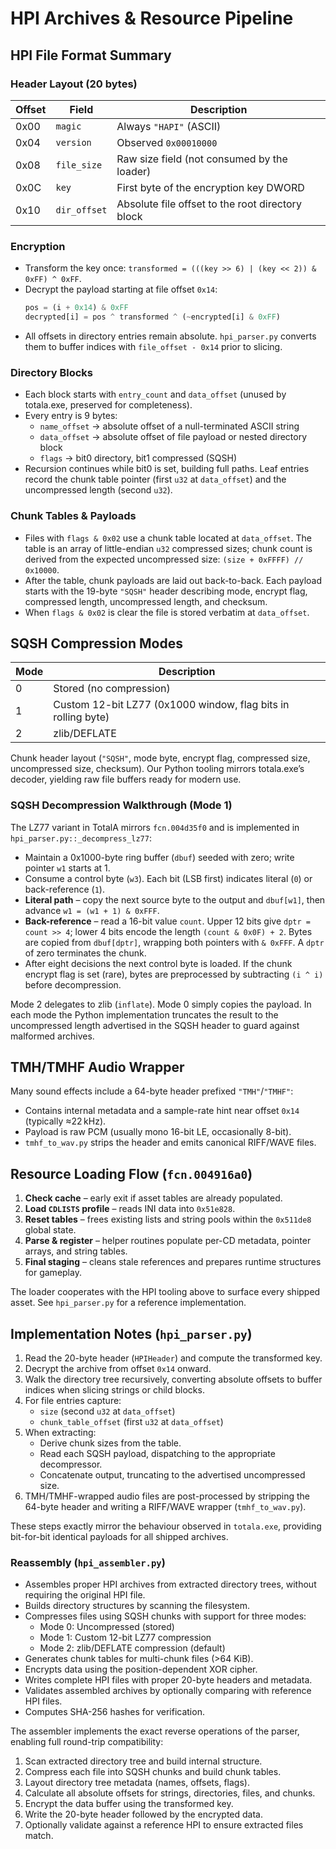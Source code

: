 # HPI Archives & Resource Pipeline

## HPI File Format Summary

### Header Layout (20 bytes)
| Offset | Field | Description |
| ------ | ----- | ----------- |
| 0x00 | `magic` | Always `"HAPI"` (ASCII) |
| 0x04 | `version` | Observed `0x00010000` |
| 0x08 | `file_size` | Raw size field (not consumed by the loader) |
| 0x0C | `key` | First byte of the encryption key DWORD |
| 0x10 | `dir_offset` | Absolute file offset to the root directory block |

### Encryption
- Transform the key once: `transformed = (((key >> 6) | (key << 2)) & 0xFF) ^ 0xFF`.
- Decrypt the payload starting at file offset `0x14`:
  ```python
  pos = (i + 0x14) & 0xFF
  decrypted[i] = pos ^ transformed ^ (~encrypted[i] & 0xFF)
  ```
- All offsets in directory entries remain absolute. `hpi_parser.py` converts them to buffer indices with `file_offset - 0x14` prior to slicing.

### Directory Blocks
- Each block starts with `entry_count` and `data_offset` (unused by totala.exe, preserved for completeness).
- Every entry is 9 bytes:
  - `name_offset` → absolute offset of a null-terminated ASCII string
  - `data_offset` → absolute offset of file payload or nested directory block
  - `flags` → bit0 directory, bit1 compressed (SQSH)
- Recursion continues while bit0 is set, building full paths. Leaf entries record the chunk table pointer (first `u32` at `data_offset`) and the uncompressed length (second `u32`).

### Chunk Tables & Payloads
- Files with `flags & 0x02` use a chunk table located at `data_offset`. The table is an array of little-endian `u32` compressed sizes; chunk count is derived from the expected uncompressed size: `(size + 0xFFFF) // 0x10000`.
- After the table, chunk payloads are laid out back-to-back. Each payload starts with the 19-byte `"SQSH"` header describing mode, encrypt flag, compressed length, uncompressed length, and checksum.
- When `flags & 0x02` is clear the file is stored verbatim at `data_offset`.

## SQSH Compression Modes
| Mode | Description |
| ---- | ----------- |
| 0 | Stored (no compression) |
| 1 | Custom 12-bit LZ77 (0x1000 window, flag bits in rolling byte) |
| 2 | zlib/DEFLATE |

Chunk header layout (`"SQSH"`, mode byte, encrypt flag, compressed size, uncompressed size, checksum). Our Python tooling mirrors totala.exe’s decoder, yielding raw file buffers ready for modern use.

### SQSH Decompression Walkthrough (Mode 1)
The LZ77 variant in TotalA mirrors `fcn.004d35f0` and is implemented in `hpi_parser.py::_decompress_lz77`:
- Maintain a 0x1000-byte ring buffer (`dbuf`) seeded with zero; write pointer `w1` starts at 1.
- Consume a control byte (`w3`). Each bit (LSB first) indicates literal (`0`) or back-reference (`1`).
- **Literal path** – copy the next source byte to the output and `dbuf[w1]`, then advance `w1 = (w1 + 1) & 0xFFF`.
- **Back-reference** – read a 16-bit value `count`. Upper 12 bits give `dptr = count >> 4`; lower 4 bits encode the length `(count & 0x0F) + 2`. Bytes are copied from `dbuf[dptr]`, wrapping both pointers with `& 0xFFF`. A `dptr` of zero terminates the chunk.
- After eight decisions the next control byte is loaded. If the chunk encrypt flag is set (rare), bytes are preprocessed by subtracting `(i ^ i)` before decompression.

Mode 2 delegates to zlib (`inflate`). Mode 0 simply copies the payload. In each mode the Python implementation truncates the result to the uncompressed length advertised in the SQSH header to guard against malformed archives.

## TMH/TMHF Audio Wrapper
Many sound effects include a 64-byte header prefixed `"TMH"`/`"TMHF"`:
- Contains internal metadata and a sample-rate hint near offset `0x14` (typically ≈22 kHz).
- Payload is raw PCM (usually mono 16-bit LE, occasionally 8-bit).
- `tmhf_to_wav.py` strips the header and emits canonical RIFF/WAVE files.

## Resource Loading Flow (`fcn.004916a0`)
1. **Check cache** – early exit if asset tables are already populated.
2. **Load `CDLISTS` profile** – reads INI data into `0x51e828`.
3. **Reset tables** – frees existing lists and string pools within the `0x511de8` global state.
4. **Parse & register** – helper routines populate per-CD metadata, pointer arrays, and string tables.
5. **Final staging** – cleans stale references and prepares runtime structures for gameplay.

The loader cooperates with the HPI tooling above to surface every shipped asset. See `hpi_parser.py` for a reference implementation.

## Implementation Notes (`hpi_parser.py`)
1. Read the 20-byte header (`HPIHeader`) and compute the transformed key.
2. Decrypt the archive from offset `0x14` onward.
3. Walk the directory tree recursively, converting absolute offsets to buffer indices when slicing strings or child blocks.
4. For file entries capture:
   - `size` (second `u32` at `data_offset`)
   - `chunk_table_offset` (first `u32` at `data_offset`)
5. When extracting:
   - Derive chunk sizes from the table.
   - Read each SQSH payload, dispatching to the appropriate decompressor.
   - Concatenate output, truncating to the advertised uncompressed size.
6. TMH/TMHF-wrapped audio files are post-processed by stripping the 64-byte header and writing a RIFF/WAVE wrapper (`tmhf_to_wav.py`).

These steps exactly mirror the behaviour observed in `totala.exe`, providing bit-for-bit identical payloads for all shipped archives.

### Reassembly (`hpi_assembler.py`)
- Assembles proper HPI archives from extracted directory trees, without requiring the original HPI file.
- Builds directory structures by scanning the filesystem.
- Compresses files using SQSH chunks with support for three modes:
  - Mode 0: Uncompressed (stored)
  - Mode 1: Custom 12-bit LZ77 compression
  - Mode 2: zlib/DEFLATE compression (default)
- Generates chunk tables for multi-chunk files (>64 KiB).
- Encrypts data using the position-dependent XOR cipher.
- Writes complete HPI files with proper 20-byte headers and metadata.
- Validates assembled archives by optionally comparing with reference HPI files.
- Computes SHA-256 hashes for verification.

The assembler implements the exact reverse operations of the parser, enabling full round-trip compatibility:
1. Scan extracted directory tree and build internal structure.
2. Compress each file into SQSH chunks and build chunk tables.
3. Layout directory tree metadata (names, offsets, flags).
4. Calculate all absolute offsets for strings, directories, files, and chunks.
5. Encrypt the data buffer using the transformed key.
6. Write the 20-byte header followed by the encrypted data.
7. Optionally validate against a reference HPI to ensure extracted files match.
